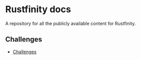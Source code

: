 # Rustfinity docs

A repository for all the publicly available content for Rustfinity.

## Challenges

- [Challenges](challenges/)
